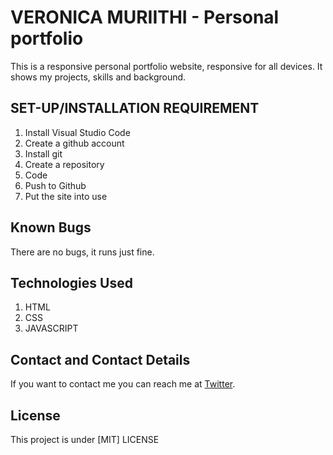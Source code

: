 # VERONICA MURIITHI - Personal portfolio
This is a responsive personal portfolio website, responsive for all devices. It shows my projects, skills and background. 

## SET-UP/INSTALLATION REQUIREMENT
1. Install Visual Studio Code
2. Create a github account
3. Install git
4. Create a repository
5. Code
6. Push to Github
7. Put the site into use

## Known Bugs
There are no bugs, it runs just fine.



## Technologies Used
1. HTML
2. CSS
3. JAVASCRIPT



## Contact and Contact Details

If you want to contact me you can reach me at [Twitter](https://www.twitter.com/verowangari34).

## License

This project is under [MIT] LICENSE
